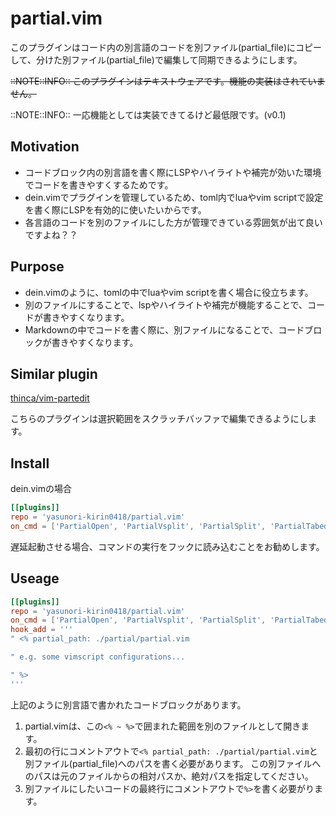 # partial.vim

このプラグインはコード内の別言語のコードを別ファイル(partial_file)にコピーして、分けた別ファイル(partial_file)で編集して同期できるようにします。

~~::NOTE::INFO:: このプラグインはテキストウェアです。機能の実装はされていません。~~

::NOTE::INFO:: 一応機能としては実装できてるけど最低限です。(v0.1)


## Motivation

* コードブロック内の別言語を書く際にLSPやハイライトや補完が効いた環境でコードを書きやすくするためです。
* dein.vimでプラグインを管理しているため、toml内でluaやvim scriptで設定を書く際にLSPを有効的に使いたいからです。
* 各言語のコードを別のファイルにした方が管理できている雰囲気が出て良いですよね？？


## Purpose

* dein.vimのように、tomlの中でluaやvim scriptを書く場合に役立ちます。
* 別のファイルにすることで、lspやハイライトや補完が機能することで、コードが書きやすくなります。
* Markdownの中でコードを書く際に、別ファイルになることで、コードブロックが書きやすくなります。


## Similar plugin

[thinca/vim-partedit](https://github.com/thinca/vim-partedit)

こちらのプラグインは選択範囲をスクラッチバッファで編集できるようにします。


## Install

dein.vimの場合

```toml
[[plugins]]
repo = 'yasunori-kirin0418/partial.vim'
on_cmd = ['PartialOpen', 'PartialVsplit', 'PartialSplit', 'PartialTabedit']
```

遅延起動させる場合、コマンドの実行をフックに読み込むことをお勧めします。


## Useage

```toml
[[plugins]]
repo = 'yasunori-kirin0418/partial.vim'
on_cmd = ['PartialOpen', 'PartialVsplit', 'PartialSplit', 'PartialTabedit']
hook_add = '''
" <% partial_path: ./partial/partial.vim

" e.g. some vimscript configurations...

" %>
'''
```

上記のように別言語で書かれたコードブロックがあります。

1. partial.vimは、この`<% ~ %>`で囲まれた範囲を別のファイルとして開きます。
1. 最初の行にコメントアウトで`<% partial_path: ./partial/partial.vim`と別ファイル(partial_file)へのパスを書く必要があります。
    この別ファイルへのパスは元のファイルからの相対パスか、絶対パスを指定してください。
1. 別ファイルにしたいコードの最終行にコメントアウトで`%>`を書く必要がります。
